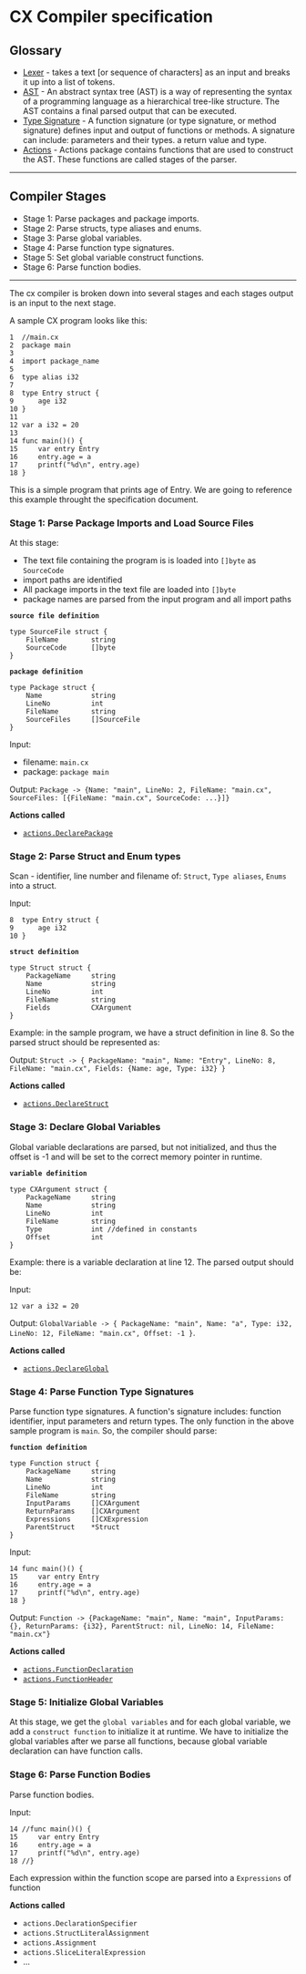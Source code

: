 # CX Compiler specification

## Glossary
* [Lexer](https://en.wikipedia.org/wiki/Lexical_analysis) - takes a text [or sequence of characters] as an input and breaks it up into a list of tokens.
* [AST](https://en.wikipedia.org/wiki/Abstract_syntax_tree) - An abstract syntax tree (AST) is a way of representing the syntax of a programming language as a hierarchical tree-like structure. The AST contains a final parsed output that can be executed.
* [Type Signature](https://en.wikipedia.org/wiki/Type_signature) - A function signature (or type signature, or method signature) defines input and output of functions or methods. A signature can include: parameters and their types. a return value and type.
* [Actions](https://github.com/skycoin/cx/tree/develop/cxparser/actions) - Actions package contains functions that are used to construct the AST. These functions are called stages of the parser.
---

## Compiler Stages
* Stage 1: Parse packages and package imports.
* Stage 2: Parse structs, type aliases and enums.
* Stage 3: Parse global variables.
* Stage 4: Parse function type signatures.
* Stage 5: Set global variable construct functions.
* Stage 6: Parse function bodies.

---

The cx compiler is broken down into several stages and each stages output is an input to the next stage.

A sample CX program looks like this:

``` golang
1  //main.cx
2  package main
3  
4  import package_name
5  
6  type alias i32
7  
8  type Entry struct {
9      age i32
10 }
11 
12 var a i32 = 20
13
14 func main()() {
15     var entry Entry
16     entry.age = a
17     printf("%d\n", entry.age)
18 }
```

This is a simple program that prints age of Entry.
We are going to reference this example throught the specification document.

### Stage 1: Parse Package Imports and Load Source Files

At this stage:
- The text file containing the program is is loaded into `[]byte` as `SourceCode`
- import paths are identified
- All package imports in the text file are loaded into `[]byte`
- package names are parsed from the input program and all import paths

**`source file definition`**
```
type SourceFile struct {
	FileName 		string
	SourceCode 		[]byte
}
```

**`package definition`**
```
type Package struct {
	Name 			string
	LineNo 			int
	FileName 		string
	SourceFiles		[]SourceFile
}
```

Input:
- filename: `main.cx`
- package: `package main`

Output:
`Package -> {Name: "main", LineNo: 2, FileName: "main.cx", SourceFiles: [{FileName: "main.cx", SourceCode: ...}]}`

**Actions called**
 - [`actions.DeclarePackage`](https://github.com/skycoin/cx/blob/develop/cxparser/actions/declarations.go#L212)

### Stage 2: Parse Struct and Enum types

Scan - identifier, line number and filename of: `Struct`, `Type aliases`, `Enums` into a struct.

Input: 
```
8  type Entry struct {
9      age i32
10 }
```

**`struct definition`**
``` golang
type Struct struct {
	PackageName		string
	Name		 	string
	LineNo 		 	int
	FileName 	 	string
	Fields			CXArgument
}
```

Example: in the sample program, we have a struct definition in line 8. So the parsed struct should be represented as:

Output:
`Struct -> { PackageName: "main", Name: "Entry", LineNo: 8, FileName: "main.cx", Fields: {Name: age, Type: i32} }`

**Actions called**
 - [`actions.DeclareStruct`](https://github.com/skycoin/cx/blob/develop/cxparser/actions/declarations.go#L184)

### Stage 3: Declare Global Variables

Global variable declarations are parsed, but not initialized, and thus the offset is -1 and will be set to the correct memory pointer in runtime. 

**`variable definition`**
``` golang
type CXArgument struct {
	PackageName		string
	Name		 	string
	LineNo 		 	int
	FileName 	 	string
	Type 			int //defined in constants
	Offset			int
}
```

Example: there is a variable declaration at line 12. The parsed output should be: 

Input:
``` 
12 var a i32 = 20
``` 
Output: 
`GlobalVariable -> { PackageName: "main", Name: "a", Type: i32, LineNo: 12, FileName: "main.cx", Offset: -1 }`.

**Actions called**
 - [`actions.DeclareGlobal`](https://github.com/skycoin/cx/blob/develop/cxparser/actions/declarations.go#L24)

### Stage 4: Parse Function Type Signatures

Parse function type signatures. A function's signature includes: function identifier, input parameters and return types. The only function in the above sample program is `main`. So, the compiler should parse:

**`function definition`**
``` golang
type Function struct {
	PackageName		string
	Name		 	string
	LineNo 		 	int
	FileName 	 	string
	InputParams		[]CXArgument
	ReturnParams	[]CXArgument
	Expressions		[]CXExpression
	ParentStruct 	*Struct
}
```

Input:
```
14 func main()() {
15     var entry Entry
16     entry.age = a
17     printf("%d\n", entry.age)
18 }
```

Output:
`Function -> {PackageName: "main", Name: "main", InputParams: {}, ReturnParams: {i32}, ParentStruct: nil, LineNo: 14, FileName: "main.cx"}`

**Actions called**
 - [`actions.FunctionDeclaration`](https://github.com/skycoin/cx/blob/develop/cxparser/actions/functions.go#L117)
 - [`actions.FunctionHeader`](https://github.com/skycoin/cx/blob/develop/cxparser/actions/functions.go#L21)

### Stage 5: Initialize Global Variables

At this stage, we get the `global variables` and for each global variable, we add a `construct function` to initialize it at runtime.
We have to initialize the global variables after we parse all functions, because global variable declaration can have function calls.
### Stage 6: Parse Function Bodies

Parse function bodies.

Input: 

```golang
14 //func main()() {
15     var entry Entry
16     entry.age = a
17     printf("%d\n", entry.age)
18 //}
```

Each expression within the function scope are parsed into a `Expressions` of function

**Actions called**
 - `actions.DeclarationSpecifier`
 - `actions.StructLiteralAssignment`
 - `actions.Assignment`
 - `actions.SliceLiteralExpression`
 - ...